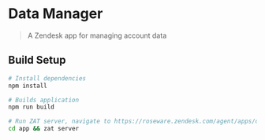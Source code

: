 # Data Manager

> A Zendesk app for managing account data

## Build Setup

``` bash
# Install dependencies
npm install

# Builds application
npm run build

# Run ZAT server, navigate to https://roseware.zendesk.com/agent/apps/data-manager?zat=true
cd app && zat server
```
